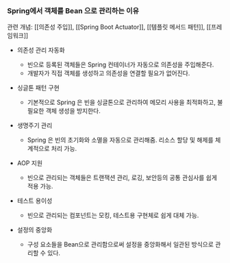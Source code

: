 
### Spring에서 객체를 Bean 으로 관리하는 이유

관련 개념: [[의존성 주입]], [[Spring Boot Actuator]], [[템플릿 메서드 패턴]], [[프레임워크]]

- 의존성 관리 자동화
	- 빈으로 등록된 객체들은 Spring 컨테이너가 자동으로 의존성을 주입해준다. 
	- 개발자가 직접 객체를 생성하고 의존성을 연결할 필요가 없어진다. 

- 싱글톤 패턴 구현 
	- 기본적으로 Spring 은 빈을 싱글톤으로 관리하여 메모리 사용을 최적화하고, 불필요한 객체 생성을 방지한다. 

- 생명주기 관리
	- Spring 은 빈의 초기화와 소멸을 자동으로 관리해줌. 리소스 할당 및 해제를 체계적으로 처리 가능. 

- AOP 지원 
	- 빈으로 관리되는 객체들은 트랜잭션 관리, 로깅, 보안등의 공통 관심사를 쉽게 적용 가능. 

- 테스트 용이성
	- 빈으로 관리되는 컴포넌트는 모킹, 테스트용 구현체로 쉽게 대체 가능. 

- 설정의 중앙화 
	- 구성 요소들을 Bean으로 관리함으로써 설정을 중앙화해서 일관된 방식으로 관리할 수 있다. 

